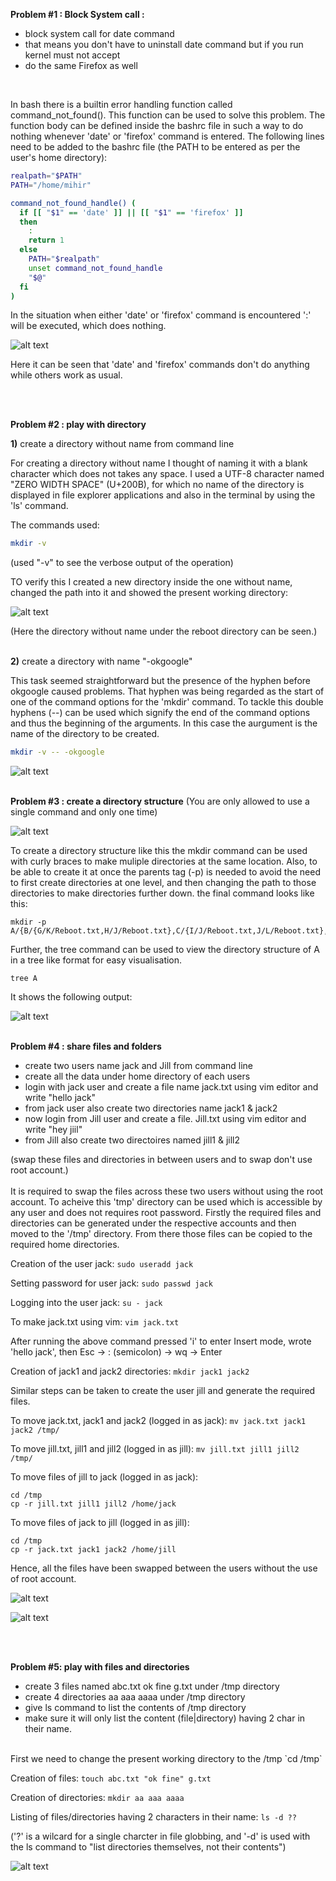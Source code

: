 <b>Problem #1 : Block System call : </b>
 <ul>
   <li> block system call for date command </li>
   <li> that means you don't have to uninstall date command but if you run kernel must not accept </li>
   <li> do the same Firefox as well </li>
  </ul>
  <br/>
  
In bash there is a builtin error handling function called command_not_found(). This function can be used to solve this problem. The function body can be defined inside the bashrc file in such a way to do nothing whenever 'date' or 'firefox' command is entered. The following lines need to be added to the bashrc file (the PATH to be entered as per the user's home directory):

```bash
realpath="$PATH"
PATH="/home/mihir"

command_not_found_handle() (
  if [[ "$1" == 'date' ]] || [[ "$1" == 'firefox' ]]
  then
    :
    return 1
  else
    PATH="$realpath" 
    unset command_not_found_handle
    "$@"
  fi
)
```
In the situation when either 'date' or 'firefox' command is encountered ':' will be executed, which does nothing.

![alt  text](https://github.com/mihirkj/reboot-2.0/blob/master/resources/block?raw=true)

Here it can be seen that 'date' and 'firefox' commands don't do anything while others work as usual.

<br/>
<br/>

<b>Problem #2 :  play with directory</b> 

<b>1)</b> create a directory without name from command line

For creating a directory without name I thought of naming it with a blank character which does not takes any space. I used a UTF-8 character named "ZERO WIDTH SPACE" (U+200B), for which no name of the directory is displayed in file explorer applications and also in the terminal by using the 'ls' command.

The commands used:

```bash
mkdir -v ​
```

(used "-v" to see the verbose output of the operation)

TO verify this I created a new directory inside the one without name, changed the path into it and showed the present working directory:

![alt text](https://github.com/mihirkj/reboot-2.0/blob/master/resources/NoNameDir?raw=true)

(Here the directory without name under the reboot directory can be seen.)
<br/>
<br/>

<b>2)</b> create a directory with name "-okgoogle"

This task seemed straightforward but the presence of the hyphen before okgoogle caused problems. That hyphen was being regarded as the start of one of the command options for the 'mkdir' command. To tackle this double hyphens (--) can be used which signify the end of the command options and thus the beginning of the arguments. In this case the aurgument is the name of the directory to be created.

```bash
mkdir -v -- -okgoogle
```
![alt text](https://github.com/mihirkj/reboot-2.0/blob/master/resources/-okgoogle%20dir?raw=true)
<br/>
<br/>

<b>Problem #3 :  create a directory structure</b> (You are only allowed to use a single command and only one time)

![alt text](https://1.bp.blogspot.com/-x6vLWgVIU7Q/XvjlJyKJsnI/AAAAAAAAU0M/lmH8ddGkm90gXPNwUZCUvwCTN6XfJINZgCLcBGAsYHQ/s320/Screenshot%2B2020-06-29%2Bat%2B12.12.55%2BAM.png)

To create a directory structure like this the mkdir command can be used with curly braces to make muliple directories at the same location. Also, to be able to create it at once the parents tag (-p) is needed to avoid the need to first create directories at one level, and then changing the path to those directories to make directories further down. the final command looks like this:

```
mkdir -p A/{B/{G/K/Reboot.txt,H/J/Reboot.txt},C/{I/J/Reboot.txt,J/L/Reboot.txt},D/{F/L/Reboot.txt,E/M/Reboot.txt}}
```

Further, the tree command can be used to view the directory structure of A in a tree like format for easy visualisation.

```
tree A
```

It shows the following output:

![alt text](https://github.com/mihirkj/reboot-2.0/blob/master/resources/tree%20output?raw=true)
<br/>
<br/>

<b>Problem #4 : share files and folders </b>
<ul>
 <li>create two users name jack and Jill  from command line </li>
 <li>create all the data under home directory of each users </li>
 <li>login with jack user and create a file name  jack.txt using vim editor and write "hello jack" </li>
 <li>from jack user also create two directories name jack1 & jack2 </li>
 <li>now login from Jill user and create a file. Jill.txt using vim editor and write "hey jiil" </li>
 <li>from Jill also create two directoires named jill1 & jill2 </li>
</ul>
(swap these files and directories in between users  and to swap don't use root account.)

<br/>
<br/>
It is required to swap the files across these two users without using the root account. To acheive this 'tmp' directory can be used which is accessible by any user and does not requires root password.
Firstly the required files and directories can be generated under the respective accounts and then moved to the '/tmp' directory. From there those files can be copied to the required home directories. 
<br/>

Creation of the user jack: `sudo useradd jack`

Setting password for user jack: `sudo passwd jack`

Logging into the user jack: `su - jack`

To make jack.txt using vim: `vim jack.txt`

After running the above command pressed 'i' to enter Insert mode, wrote 'hello jack', then Esc -> : (semicolon) -> wq -> Enter

Creation of jack1 and jack2 directories: `mkdir jack1 jack2`

Similar steps can be taken to create the user jill and generate the required files.

To move jack.txt, jack1 and jack2 (logged in as jack): `mv jack.txt jack1 jack2 /tmp/`

To move jill.txt, jill1 and jill2 (logged in as jill): `mv jill.txt jill1 jill2 /tmp/`

To move files of jill to jack (logged in as jack):
```
cd /tmp
cp -r jill.txt jill1 jill2 /home/jack
```
To move files of jack to jill (logged in as jill):
```
cd /tmp
cp -r jack.txt jack1 jack2 /home/jill
```
Hence, all the files have been swapped between the users without the use of root account.

![alt text](https://github.com/mihirkj/reboot-2.0/blob/master/resources/swap-1?raw=true)

![alt text](https://github.com/mihirkj/reboot-2.0/blob/master/resources/swap-2?raw=true)

<br/>
<br/>

<b> Problem #5: play with files and directories </b>
<ul>
  <li> create  3 files named   abc.txt  ok  fine  g.txt under /tmp directory </li> 
  <li> create  4  directories   aa aaa aaaa  under  /tmp directory </li>
  <li> give ls command to  list the contents of  /tmp directory </li> 
  <li> make sure it will only list the content (file|directory)  having 2 char in their name. </li>
</ul>
<br/>
First we need to change the present working directory to the /tmp
`cd /tmp`

Creation of files:
`touch abc.txt "ok fine" g.txt`

Creation of directories:
`mkdir aa aaa aaaa`

Listing of files/directories having 2 characters in their name:
`ls -d ??`

('?' is a wilcard for a single charcter in file globbing, and '-d' is used with the ls command to "list directories themselves, not their contents")
<br/>

![alt text](https://github.com/mihirkj/reboot-2.0/blob/master/resources/prob5?raw=true)

<br/>
<br/>
